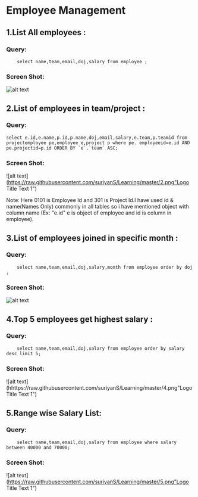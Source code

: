 # Employee Management
## 1.List All employees :

 ### Query: 

        select name,team,email,doj,salary from employee ;
### Screen Shot:
![alt text](https://raw.githubusercontent.com/suriyanS/Learning/master/1.png "Logo Title Text 1")


## 2.List of employees in team/project :

### Query:

    select e.id,e.name,p.id,p.name,doj,email,salary,e.team,p.teamid from projectemployee pe,employee e,project p where pe. employeeid=e.id AND pe.projectid=p.id ORDER BY `e`.`team` ASC;

### Screen Shot:
![alt text](https://raw.githubusercontent.com/suriyanS/Learning/master/2.png"Logo Title Text 1")

Note: Here 0101 is Employee Id and 301 is Project Id.I have used id & name(Names Only) commonly in all tables so i have mentioned object with column name (Ex: "e.id" e is object of employee and id is column in employee).

## 3.List of employees joined in specific month  :

### Query:
        
        select name,team,email,doj,salary,month from employee order by doj ;
### Screen Shot:
![alt text](https://raw.githubusercontent.com/suriyanS/Learning/master/3.png "Logo Title Text 1")
## 4.Top 5 employees get highest salary  :

### Query:
        
        select name,team,email,doj,salary from employee order by salary desc limit 5;
### Screen Shot:
![alt text](hhttps://raw.githubusercontent.com/suriyanS/Learning/master/4.png"Logo Title Text 1")
## 5.Range wise Salary List:

### Query:

        select name,team,email,doj,salary from employee where salary between 40000 and 70000;
        
        
### Screen Shot:
![alt text](https://raw.githubusercontent.com/suriyanS/Learning/master/5.png"Logo Title Text 1")

